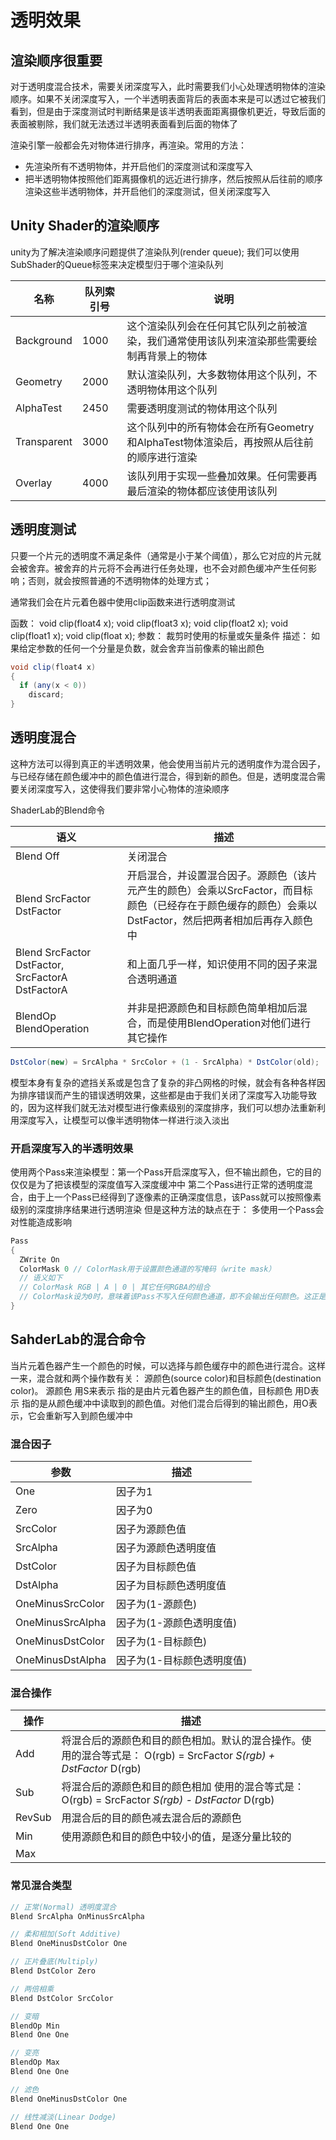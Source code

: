 # 透明效果

## 渲染顺序很重要

对于透明度混合技术，需要关闭深度写入，此时需要我们小心处理透明物体的渲染顺序。如果不关闭深度写入，一个半透明表面背后的表面本来是可以透过它被我们看到，但是由于深度测试时判断结果是该半透明表面距离摄像机更近，导致后面的表面被剔除，我们就无法透过半透明表面看到后面的物体了

渲染引擎一般都会先对物体进行排序，再渲染。常用的方法：

- 先渲染所有不透明物体，并开启他们的深度测试和深度写入
- 把半透明物体按照他们距离摄像机的远近进行排序，然后按照从后往前的顺序渲染这些半透明物体，并开启他们的深度测试，但关闭深度写入

## Unity Shader的渲染顺序

unity为了解决渲染顺序问题提供了渲染队列(render queue); 我们可以使用SubShader的Queue标签来决定模型归于哪个渲染队列

| 名称 | 队列索引号 | 说明 |
| -- | --- | ---- |
| Background | 1000 | 这个渲染队列会在任何其它队列之前被渲染，我们通常使用该队列来渲染那些需要绘制再背景上的物体 |
| Geometry | 2000 | 默认渲染队列，大多数物体用这个队列，不透明物体用这个队列 |
| AlphaTest | 2450 | 需要透明度测试的物体用这个队列 |
| Transparent | 3000 | 这个队列中的所有物体会在所有Geometry和AlphaTest物体渲染后，再按照从后往前的顺序进行渲染 |
| Overlay | 4000 | 该队列用于实现一些叠加效果。任何需要再最后渲染的物体都应该使用该队列 |

## 透明度测试

只要一个片元的透明度不满足条件（通常是小于某个阈值），那么它对应的片元就会被舍弃。被舍弃的片元将不会再进行任务处理，也不会对颜色缓冲产生任何影响；否则，就会按照普通的不透明物体的处理方式；

通常我们会在片元着色器中使用clip函数来进行透明度测试

函数： void clip(float4 x); void clip(float3 x); void clip(float2 x); void clip(float1 x); void clip(float x);
参数： 裁剪时使用的标量或矢量条件
描述： 如果给定参数的任何一个分量是负数，就会舍弃当前像素的输出颜色

```C#
void clip(float4 x)
{
  if (any(x < 0))
    discard;
}
```

## 透明度混合

这种方法可以得到真正的半透明效果，他会使用当前片元的透明度作为混合因子，与已经存储在颜色缓冲中的颜色值进行混合，得到新的颜色。但是，透明度混合需要关闭深度写入，这使得我们要非常小心物体的渲染顺序

ShaderLab的Blend命令

| 语义 | 描述 |
| -- | --- |
| Blend Off | 关闭混合 |
| Blend SrcFactor DstFactor | 开启混合，并设置混合因子。源颜色（该片元产生的颜色）会乘以SrcFactor，而目标颜色（已经存在于颜色缓存的颜色）会乘以DstFactor，然后把两者相加后再存入颜色中 |
| Blend SrcFactor DstFactor, SrcFactorA DstFactorA | 和上面几乎一样，知识使用不同的因子来混合透明通道 |
| BlendOp BlendOperation | 并非是把源颜色和目标颜色简单相加后混合，而是使用BlendOperation对他们进行其它操作 |

```C#
DstColor(new) = SrcAlpha * SrcColor + (1 - SrcAlpha) * DstColor(old);
```

模型本身有复杂的遮挡关系或是包含了复杂的非凸网格的时候，就会有各种各样因为排序错误而产生的错误透明效果，这些都是由于我们关闭了深度写入功能导致的，因为这样我们就无法对模型进行像素级别的深度排序，我们可以想办法重新利用深度写入，让模型可以像半透明物体一样进行淡入淡出

### 开启深度写入的半透明效果

使用两个Pass来渲染模型：第一个Pass开启深度写入，但不输出颜色，它的目的仅仅是为了把该模型的深度值写入深度缓冲中
第二个Pass进行正常的透明度混合，由于上一个Pass已经得到了逐像素的正确深度信息，该Pass就可以按照像素级别的深度排序结果进行透明渲染
但是这种方法的缺点在于： 多使用一个Pass会对性能造成影响

```C#
Pass
{
  ZWrite On
  ColorMask 0 // ColorMask用于设置颜色通道的写掩码（write mask）
  // 语义如下
  // ColorMask RGB | A | 0 | 其它任何RGBA的组合
  // ColorMask设为0时，意味着该Pass不写入任何颜色通道，即不会输出任何颜色。这正是我们需要的--该Pass只需要写入深度缓存即可
}
```

## SahderLab的混合命令

当片元着色器产生一个颜色的时候，可以选择与颜色缓存中的颜色进行混合。这样一来，混合就和两个操作数有关： 源颜色(source color)和目标颜色(destination color)。
源颜色 用S来表示 指的是由片元着色器产生的颜色值，目标颜色 用D表示 指的是从颜色缓冲中读取到的颜色值。对他们混合后得到的输出颜色，用O表示，它会重新写入到颜色缓冲中

### 混合因子

| 参数 | 描述 |
| -- | --- |
| One | 因子为1 |
| Zero | 因子为0 |
| SrcColor | 因子为源颜色值 |
| SrcAlpha | 因子为源颜色透明度值 |
| DstColor | 因子为目标颜色值 |
| DstAlpha | 因子为目标颜色透明度值 |
| OneMinusSrcColor | 因子为(1-源颜色) |
| OneMinusSrcAlpha | 因子为(1-源颜色透明度值) |
| OneMinusDstColor | 因子为(1-目标颜色) |
| OneMinusDstAlpha | 因子为(1-目标颜色透明度值) |

### 混合操作

| 操作 | 描述 |
| -- | --- |
| Add | 将混合后的源颜色和目的颜色相加。默认的混合操作。使用的混合等式是： O(rgb) = SrcFactor *S(rgb) + DstFactor* D(rgb) |
| Sub | 将混合后的源颜色和目的颜色相加  使用的混合等式是： O(rgb) = SrcFactor *S(rgb) - DstFactor* D(rgb)  |
| RevSub | 用混合后的目的颜色减去混合后的源颜色 |
| Min | 使用源颜色和目的颜色中较小的值，是逐分量比较的 |
| Max |  |

### 常见混合类型

```C#
// 正常(Normal) 透明度混合
Blend SrcAlpha OnMinusSrcAlpha

// 柔和相加(Soft Additive)
Blend OneMinusDstColor One

// 正片叠底(Multiply)
Blend DstColor Zero

// 两倍相乘
Blend DstColor SrcColor

// 变暗
BlendOp Min
Blend One One

// 变亮
BlendOp Max
Blend One One

// 滤色
Blend OneMinusDstColor One

// 线性减淡(Linear Dodge)
Blend One One
```
